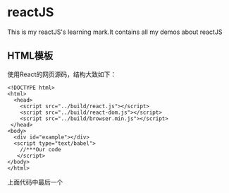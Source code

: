 # reactJS
This is my reactJS's learning mark.It contains all my demos about reactJS
## HTML模板
  使用React的网页源码，结构大致如下：
  ```
  <!DOCTYPE html>
  <html>
    <head>
      <script src="../build/react.js"></script>
      <script src="../build/react-dom.js"></script>
      <script src="../build/browser.min.js"></script>
   </head>
  <body>
    <div id="example"></div>
    <script type="text/babel">
      //***Our code 
     </script>
  </body>
  </html>
```
  上面代码中最后一个<script>标签的type 属性为text/babel.这是因为React独有的JSX语法，跟JavaScript不兼容。<br>
  其次，上面代码一共用了三个库，react.js react-dom.js和Browser.js。他们首先被加载。其中react.js是react的核心库。react-dom.js是提供与DOM相关的功能。Browser.js是将JSX语法转换为JavaScript语法。实际上线的时候，通过 $ babel src --out--dir build来讲src子目录中的js文件进行语法转换，转码后的文件全部放在build子目录。
  
## Index
[1  Render JSX ](跳转网址)<br>
[2  Use JavaScript in JSX ](跳转网址)<br>
[3  Use array in JSX](跳转网址)<br>
[4  Define a component](跳转网址)<br>
[5  this.props.children](跳转网址)<br>
[6  PropTypes](跳转网址)<br>
[7  Finding a DOM node](跳转网址)<br>
[8  this.state](跳转网址)<br>
[9  Form](跳转网址)<br>
[10 Component Lifecycle](跳转网址)<br>
[11 Ajax ](跳转网址)<br>
[12 Display value from a Promise](跳转网址)<br>
[13 Server-side rendering](跳转网址)<br>
 <hr/>
## ReactDOM.render()
  ReactDOM.render()是React的最基本方法，用于将模板转为html语言，并插入指定的DOM节点</br>
  
  ```
  ReactDOM.render(
    <h1>Hello, world!</h1>,
    document.getElementById('example')
  );
  ```
  ## JSX语法
  HTML 语言直接写在 JavaScript 语言之中，不加任何引号，这就是 JSX 的语法，它允许 HTML 与 JavaScript 的混写
  ```
  var names = ['Alice', 'Emily', 'Kate'];

  ReactDOM.render(
    <div>
    {
      names.map(function (name) {
        return <div>Hello, {name}!</div>
      })
    }
    </div>,
    document.getElementById('example')
  );
  ```
  上面代码体现了 JSX 的基本语法规则：遇到 HTML 标签（以 < 开头），就用 HTML 规则解析；遇到代码块（以 { 开头），就用 JavaScript 规则解析。
  
  JSX 允许直接在模板插入 JavaScript 变量。如果这个变量是一个数组，则会展开这个数组的所有成员
  ```
  var arr = [
  <h1>Hello world!</h1>,
  <h2>React is awesome</h2>,
  ];
  ReactDOM.render(
    <div>{arr}</div>,
    document.getElementById('example')
  );
  ```
   ## 组件
   React 允许将代码封装成组件（component），然后像插入普通 HTML 标签一样，在网页中插入这个组件。React.createClass 方法就用于生成一个组件类
   
   ```
   var HelloMessage = React.createClass({
    render: function() {
      return <h1>Hello {this.props.name}</h1>;
     }
  });

  ReactDOM.render(
    <HelloMessage name="John" />,
    document.getElementById('example')
  );
```
  上面代码中，变量 HelloMessage 就是一个组件类。模板插入 <HelloMessage /> 时，会自动生成 HelloMessage 的一个实例（下文的"组件"都指组件类的实例）。所有组件类都必须有自己的 render 方法，用于输出组件。

  注意，组件类的第一个字母必须大写，否则会报错，比如HelloMessage不能写成helloMessage。另外，组件类只能包含一个顶层标签，否则也会报错。
  
  ```
  var HelloMessage = React.createClass({
    render: function() {
      return <h1>
        Hello {this.props.name}
      </h1><p>
        some text
      </p>;
    }
  });
```
上面代码会报错，因为HelloMessage组件包含了两个顶层标签：h1和p。

  组件的用法与原生的 HTML 标签完全一致，可以任意加入属性，比如 <HelloMessage name="John"> ，就是 HelloMessage 组件加入一个 name 属性，值为 John。组件的属性可以在组件类的 this.props 对象上获取，比如 name 属性就可以通过 this.props.name 读取。
  
  添加组件属性，有一个地方需要注意，就是 class 属性需要写成 className ，for 属性需要写成 htmlFor ，这是因为 class 和 for 是 JavaScript 的保留字

## this.props.children
this.props 对象的属性与组件的属性一一对应，但是有一个例外，就是 this.props.children 属性。它表示组件的所有子节点

```
var NotesList = React.createClass({
  render: function() {
    return (
      <ol>
      {
        React.Children.map(this.props.children, function (child) {
          return <li>{child}</li>;
        })
      }
      </ol>
    );
  }
});

ReactDOM.render(
  <NotesList>
    <span>hello</span>
    <span>world</span>
  </NotesList>,
  document.body
);
```
上面代码的 NoteList 组件有两个 span 子节点，它们都可以通过 this.props.children 读取.

这里需要注意， this.props.children 的值有三种可能：如果当前组件没有子节点，它就是 undefined ;如果有一个子节点，数据类型是 object ；如果有多个子节点，数据类型就是 array 。所以，处理 this.props.children 的时候要小心。

React 提供一个工具方法 React.Children 来处理 this.props.children 。我们可以用 React.Children.map 来遍历子节点，而不用担心 this.props.children 的数据类型是 undefined 还是 object。更多的 React.Children 的方法.

## PropTypes
组件的属性可以接受任意值，字符串、对象、函数等等都可以。有时，我们需要一种机制，验证别人使用组件时，提供的参数是否符合要求。

组件类的PropTypes属性，就是用来验证组件实例的属性是否符合要求
```
var MyTitle = React.createClass({
  propTypes: {
    title: React.PropTypes.string.isRequired,
  },

  render: function() {
     return <h1> {this.props.title} </h1>;
   }
});
```
上面的Mytitle组件有一个title属性。PropTypes 告诉 React，这个 title 属性是必须的，而且它的值必须是字符串。现在，我们设置 title 属性的值是一个数值。

```
var data = 123;

ReactDOM.render(
  <MyTitle title={data} />,
  document.body
);
```
这样一来，title属性就通不过验证了。控制台会显示一行错误信息。
 
 ```
 Warning: Failed propType: Invalid prop `title` of type `number` supplied to `MyTitle`, expected `string`.
 ```

 此外，getDefaultProps 方法可以用来设置组件属性的默认值。
 ```
 var MyTitle = React.createClass({
  getDefaultProps : function () {
    return {
      title : 'Hello World'
    };
  },

  render: function() {
     return <h1> {this.props.title} </h1>;
   }
});

ReactDOM.render(
  <MyTitle />,
  document.body
);
```
